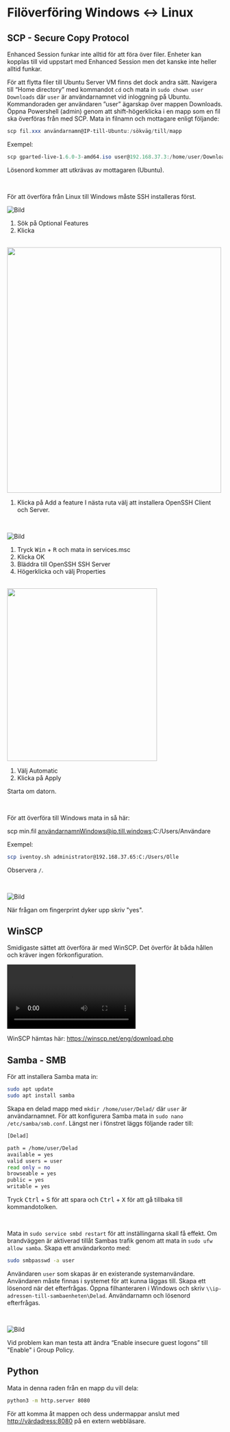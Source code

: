 # Filöverföring Windows <span style='font-size:auto;'>&#8596;</span> Linux

<!-- toc -->

## SCP - Secure Copy Protocol  

Enhanced Session funkar inte alltid för att föra över filer. Enheter kan kopplas till vid uppstart med Enhanced Session
men det kanske inte heller alltid funkar.  

För att flytta filer till Ubuntu Server VM finns det dock andra sätt. Navigera till “Home directory” med kommandot `cd`
och mata in `sudo chown user Downloads` där `user` är användarnamnet vid inloggning på Ubuntu. Kommandoraden ger användaren
”user” ägarskap över mappen Downloads. Öppna Powershell (admin) genom att shift-högerklicka i en mapp som en fil ska överföras
från med SCP. Mata in filnamn och mottagare enligt följande:  

````Powershell
scp fil.xxx användarnamn@IP-till-Ubuntu:/sökväg/till/mapp
````  

Exempel:

````Powershell
scp gparted-live-1.6.0-3-amd64.iso user@192.168.37.3:/home/user/Downloads
````

Lösenord kommer att utkrävas av mottagaren (Ubuntu).  

</br>  

För att överföra från Linux till Windows måste SSH installeras först.

![Bild](./filetransfer/ssh1.jpg)  

1. Sök på Optional Features
2. Klicka  

</br>  

<img src="./filetransfer/ssh2.jpg" width="500" height="573"/>  

1. Klicka på Add a feature 
I nästa ruta välj att installera OpenSSH Client och Server.

</br>  

![Bild](./filetransfer/ssh3.jpg)  

1. Tryck <kbd>Win</kbd> + <kbd>R</kbd> och mata in services.msc
2. Klicka OK
3. Bläddra till OpenSSH SSH Server
4. Högerklicka och välj Properties

</br>  

<img src="./filetransfer/ssh4.jpg" width="350" height="403"/>  

1. Välj Automatic
2. Klicka på Apply

Starta om datorn.

</br>

För att överföra till Windows mata in så här:

scp min.fil användarnamnWindows@ip.till.windows:C:/Users/Användare

Exempel:

````bash
scp iventoy.sh administrator@192.168.37.65:C:/Users/Olle
````  

Observera `/`.  

</br>  

![Bild](./filetransfer/ssh5.jpg)  

När frågan om fingerprint dyker upp skriv "yes".
## WinSCP  

Smidigaste sättet att överföra är med WinSCP. Det överför åt båda hållen och kräver ingen förkonfiguration.  

<video src="./filetransfer/WinSCP.mp4" controls></video>

WinSCP hämtas här: <https://winscp.net/eng/download.php>  

## Samba - SMB

För att installera Samba mata in:  

````Bash
sudo apt update
sudo apt install samba  
````  

Skapa en delad mapp med `mkdir /home/user/Delad/` där `user` är användarnamnet. För att konfigurera Samba mata in `sudo nano /etc/samba/smb.conf`. Längst ner i fönstret läggs följande rader till:

````bash
[Delad]

path = /home/user/Delad
available = yes
valid users = user
read only = no
browseable = yes
public = yes
writable = yes
````  

Tryck <kbd>Ctrl</kbd> + <kbd>S</kbd> för att spara och <kbd>Ctrl</kbd> + <kbd>X</kbd> för att gå tillbaka till kommandotolken.  

</br>  

Mata in `sudo service smbd restart` för att inställingarna skall få effekt. Om brandväggen är aktiverad tillåt Sambas trafik genom att mata in `sudo ufw allow samba`. Skapa ett användarkonto med:  

````Bash
sudo smbpasswd -a user
````  

Användaren `user` som skapas är en existerande systemanvändare. Användaren måste finnas i systemet för att kunna läggas till. Skapa ett lösenord när det efterfrågas. Öppna filhanteraren i Windows och skriv `\\ip-adressen-till-sambaenheten\Delad`. Användarnamn och lösenord efterfrågas.  

</br>

![Bild](./filetransfer/group_policy.jpg)  

Vid problem kan man testa att ändra “Enable insecure guest logons” till "Enable" i Group Policy.  

## Python  

Mata in denna raden från en mapp du vill dela:  

````Bash
python3 -m http.server 8080
````  
För att komma åt mappen och dess undermappar anslut med <http://värdadress:8080> på en extern webbläsare.  
